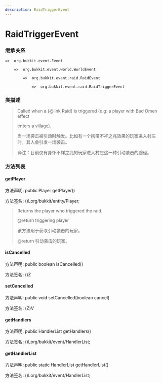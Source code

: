 ```yaml
---
description: RaidTriggerEvent
---
```


# RaidTriggerEvent

### 继承关系

    =>  org.bukkit.event.Event

        =>  org.bukkit.event.world.WorldEvent

            =>  org.bukkit.event.raid.RaidEvent

                =>  org.bukkit.event.raid.RaidTriggerEvent

### 类描述

> Called when a {@link Raid} is triggered (e.g: a player with Bad Omen effect
>
> enters a village).
>
>
> 
> 当一场袭击被引动时触发。比如有一个携带不祥之兆效果的玩家进入村庄时，其人会引发一场袭击。
>
>
> 
> 译注：目前仅有身怀不祥之兆的玩家进入村庄这一种引动袭击的途径。

### 方法列表

#### getPlayer

方法声明: public Player getPlayer()

方法签名: ()Lorg/bukkit/entity/Player;

> Returns the player who triggered the raid.
>
> @return triggering player
>
>
> 
> 该方法用于获取引动袭击的玩家。
>
> @return 引动袭击的玩家。

#### isCancelled

方法声明: public boolean isCancelled()

方法签名: ()Z

#### setCancelled

方法声明: public void setCancelled(boolean cancel)

方法签名: (Z)V

#### getHandlers

方法声明: public HandlerList getHandlers()

方法签名: ()Lorg/bukkit/event/HandlerList;

#### getHandlerList

方法声明: public static HandlerList getHandlerList()

方法签名: ()Lorg/bukkit/event/HandlerList;